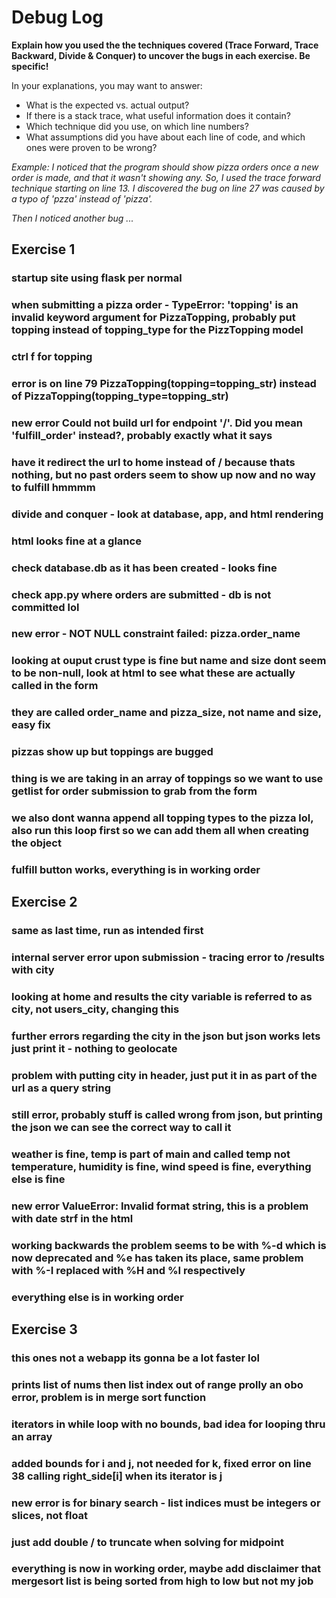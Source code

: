 # Debug Log

**Explain how you used the the techniques covered (Trace Forward, Trace Backward, Divide & Conquer) to uncover the bugs in each exercise. Be specific!**

In your explanations, you may want to answer:

- What is the expected vs. actual output?
- If there is a stack trace, what useful information does it contain?
- Which technique did you use, on which line numbers?
- What assumptions did you have about each line of code, and which ones were proven to be wrong?

_Example: I noticed that the program should show pizza orders once a new order is made, and that it wasn't showing any. So, I used the trace forward technique starting on line 13. I discovered the bug on line 27 was caused by a typo of 'pzza' instead of 'pizza'._

_Then I noticed another bug ..._

## Exercise 1

### startup site using flask per normal

### when submitting a pizza order - TypeError: 'topping' is an invalid keyword argument for PizzaTopping, probably put topping instead of topping_type for the PizzTopping model

### ctrl f for topping

### error is on line 79 PizzaTopping(topping=topping_str) instead of PizzaTopping(topping_type=topping_str)

### new error Could not build url for endpoint '/'. Did you mean 'fulfill_order' instead?, probably exactly what it says

### have it redirect the url to home instead of / because thats nothing, but no past orders seem to show up now and no way to fulfill hmmmm

### divide and conquer - look at database, app, and html rendering

### html looks fine at a glance

### check database.db as it has been created - looks fine

### check app.py where orders are submitted - db is not committed lol

### new error - NOT NULL constraint failed: pizza.order_name

### looking at ouput crust type is fine but name and size dont seem to be non-null, look at html to see what these are actually called in the form

### they are called order_name and pizza_size, not name and size, easy fix

### pizzas show up but toppings are bugged

### thing is we are taking in an array of toppings so we want to use getlist for order submission to grab from the form

### we also dont wanna append all topping types to the pizza lol, also run this loop first so we can add them all when creating the object

### fulfill button works, everything is in working order

## Exercise 2

### same as last time, run as intended first

### internal server error upon submission - tracing error to /results with city

### looking at home and results the city variable is referred to as city, not users_city, changing this

### further errors regarding the city in the json but json works lets just print it - nothing to geolocate

### problem with putting city in header, just put it in as part of the url as a query string

### still error, probably stuff is called wrong from json, but printing the json we can see the correct way to call it

### weather is fine, temp is part of main and called temp not temperature, humidity is fine, wind speed is fine, everything else is fine

### new error ValueError: Invalid format string, this is a problem with date strf in the html

### working backwards the problem seems to be with %-d which is now deprecated and %e has taken its place, same problem with %-I replaced with %H and %I respectively

### everything else is in working order

## Exercise 3

### this ones not a webapp its gonna be a lot faster lol

### prints list of nums then list index out of range prolly an obo error, problem is in merge sort function

### iterators in while loop with no bounds, bad idea for looping thru an array

### added bounds for i and j, not needed for k, fixed error on line 38 calling right_side[i] when its iterator is j

### new error is for binary search - list indices must be integers or slices, not float

### just add double / to truncate when solving for midpoint

### everything is now in working order, maybe add disclaimer that mergesort list is being sorted from high to low but not my job
